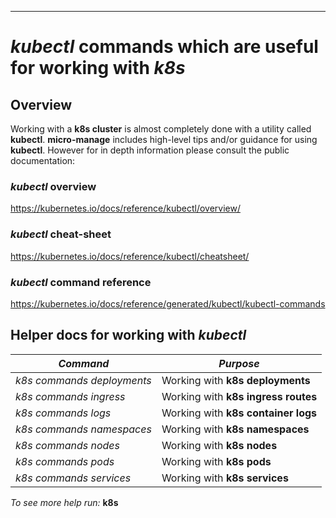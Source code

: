 ----
# _kubectl_ commands which are useful for working with _k8s_

## Overview

Working with a **k8s cluster** is almost completely done with a utility called **kubectl**. **micro-manage** includes high-level tips and/or guidance for using **kubectl**. However for in depth information please consult the public documentation:

### _kubectl_ overview
https://kubernetes.io/docs/reference/kubectl/overview/

### _kubectl_ cheat-sheet
https://kubernetes.io/docs/reference/kubectl/cheatsheet/

### _kubectl_ command reference
https://kubernetes.io/docs/reference/generated/kubectl/kubectl-commands

## Helper docs for working with _kubectl_

| **_Command_** | **_Purpose_** |
| -- | -- |
| _k8s commands deployments_ | Working with **k8s deployments** |
| _k8s commands ingress_ | Working with **k8s ingress routes** |
| _k8s commands logs_ | Working with **k8s container logs** |
| _k8s commands namespaces_ | Working with **k8s namespaces** |
| _k8s commands nodes_ | Working with **k8s nodes** |
| _k8s commands pods_ | Working with **k8s pods** |
| _k8s commands services_ | Working with **k8s services** |

_To see more help run:_
**k8s**